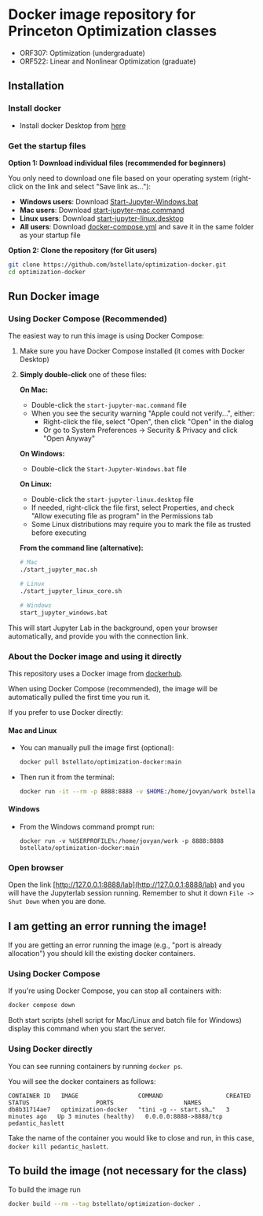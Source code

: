 # Docker image repository for Princeton Optimization classes

- ORF307: Optimization (undergraduate)
- ORF522: Linear and Nonlinear Optimization (graduate)

## Installation

### Install docker

- Install docker Desktop from [here](https://docs.docker.com/get-docker/)

### Get the startup files

**Option 1: Download individual files (recommended for beginners)**

You only need to download one file based on your operating system (right-click on the link and select "Save link as..."):

- **Windows users**: Download [Start-Jupyter-Windows.bat](https://raw.githubusercontent.com/bstellato/optimization-docker/main/Start-Jupyter-Windows.bat)
- **Mac users**: Download [start-jupyter-mac.command](https://raw.githubusercontent.com/bstellato/optimization-docker/main/start-jupyter-mac.command)
- **Linux users**: Download [start-jupyter-linux.desktop](https://raw.githubusercontent.com/bstellato/optimization-docker/main/start-jupyter-linux.desktop)
- **All users**: Download [docker-compose.yml](https://raw.githubusercontent.com/bstellato/optimization-docker/main/docker-compose.yml) and save it in the same folder as your startup file

**Option 2: Clone the repository (for Git users)**

```bash
git clone https://github.com/bstellato/optimization-docker.git
cd optimization-docker
```

## Run Docker image

### Using Docker Compose (Recommended)

The easiest way to run this image is using Docker Compose:

1. Make sure you have Docker Compose installed (it comes with Docker Desktop)
2. **Simply double-click** one of these files:

   **On Mac:**

   - Double-click the `start-jupyter-mac.command` file
   - When you see the security warning "Apple could not verify...", either:
     - Right-click the file, select "Open", then click "Open" in the dialog
     - Or go to System Preferences → Security & Privacy and click "Open Anyway"

   **On Windows:**

   - Double-click the `Start-Jupyter-Windows.bat` file

   **On Linux:**

   - Double-click the `start-jupyter-linux.desktop` file
   - If needed, right-click the file first, select Properties, and check "Allow executing file as program" in the Permissions tab
   - Some Linux distributions may require you to mark the file as trusted before executing

   **From the command line (alternative):**

   ```bash
   # Mac
   ./start_jupyter_mac.sh

   # Linux
   ./start_jupyter_linux_core.sh

   # Windows
   start_jupyter_windows.bat
   ```

This will start Jupyter Lab in the background, open your browser automatically, and provide you with the connection link.

### About the Docker image and using it directly

This repository uses a Docker image from [dockerhub](https://hub.docker.com/r/bstellato/optimization-docker).

When using Docker Compose (recommended), the image will be automatically pulled the first time you run it.

If you prefer to use Docker directly:

#### Mac and Linux

- You can manually pull the image first (optional):
  ```bash
  docker pull bstellato/optimization-docker:main
  ```

- Then run it from the terminal:
  ```bash
  docker run -it --rm -p 8888:8888 -v $HOME:/home/jovyan/work bstellato/optimization-docker:main
  ```

#### Windows

- From the Windows command prompt run:
  ```
  docker run -v %USERPROFILE%:/home/jovyan/work -p 8888:8888 bstellato/optimization-docker:main
  ```

### Open browser

Open the link [http://127.0.0.1:8888/lab](http://127.0.0.1:8888/lab) and you will have the Jupyterlab session running. Remember to shut it down `File -> Shut Down` when you are done.

## I am getting an error running the image!

If you are getting an error running the image (e.g., "port is already allocation") you should kill the existing docker containers.

### Using Docker Compose

If you're using Docker Compose, you can stop all containers with:

```bash
docker compose down
```

Both start scripts (shell script for Mac/Linux and batch file for Windows) display this command when you start the server.

### Using Docker directly

You can see running containers by running `docker ps`.

You will see the docker containers as follows:

```
CONTAINER ID   IMAGE                 COMMAND                  CREATED         STATUS                   PORTS                    NAMES
db8b31714ae7   optimization-docker   "tini -g -- start.sh…"   3 minutes ago   Up 3 minutes (healthy)   0.0.0.0:8888->8888/tcp   pedantic_haslett
```

Take the name of the container you would like to close and run, in this case, `docker kill pedantic_haslett`.

## To build the image (not necessary for the class)

To build the image run

```bash
docker build --rm --tag bstellato/optimization-docker .
```
